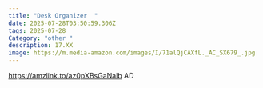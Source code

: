 ```yaml
---
title: "Desk Organizer  "
date: 2025-07-28T03:50:59.306Z
tags: 2025-07-28
Category: "other "
description: 17.XX
image: https://m.media-amazon.com/images/I/71alQjCAXfL._AC_SX679_.jpg
---
```

https://amzlink.to/az0pXBsGaNalb     AD